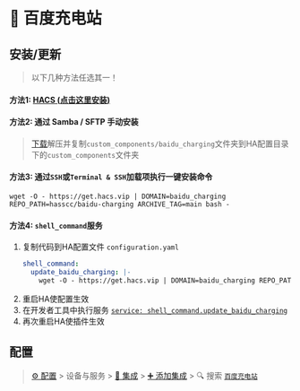 # 🔌 百度充电站

<a name="install"></a>
## 安装/更新

> 以下几种方法任选其一！

#### 方法1: [HACS (**点击这里安装**)](https://my.home-assistant.io/redirect/hacs_repository/?owner=hasscc&repository=baidu-charging&category=integration)

#### 方法2: 通过 Samba / SFTP 手动安装
> [下载](https://github.com/hasscc/baidu-charging/archive/main.zip)解压并复制`custom_components/baidu_charging`文件夹到HA配置目录下的`custom_components`文件夹

#### 方法3: 通过`SSH`或`Terminal & SSH`加载项执行一键安装命令
```shell
wget -O - https://get.hacs.vip | DOMAIN=baidu_charging REPO_PATH=hasscc/baidu-charging ARCHIVE_TAG=main bash -
```

#### 方法4: `shell_command`服务
1. 复制代码到HA配置文件 `configuration.yaml`
    ```yaml
    shell_command:
      update_baidu_charging: |-
        wget -O - https://get.hacs.vip | DOMAIN=baidu_charging REPO_PATH=hasscc/baidu-charging ARCHIVE_TAG=main bash -
    ```
2. 重启HA使配置生效
3. 在开发者工具中执行服务 [`service: shell_command.update_baidu_charging`](https://my.home-assistant.io/redirect/developer_call_service/?service=shell_command.update_baidu_charging)
4. 再次重启HA使插件生效


<a name="config"></a>
## 配置

> [⚙️ 配置](https://my.home-assistant.io/redirect/config) > 设备与服务 > [🧩 集成](https://my.home-assistant.io/redirect/integrations) > [➕ 添加集成](https://my.home-assistant.io/redirect/config_flow_start?domain=baidu_charging) > 🔍 搜索 [`百度充电站`](https://my.home-assistant.io/redirect/config_flow_start?domain=baidu_charging)
